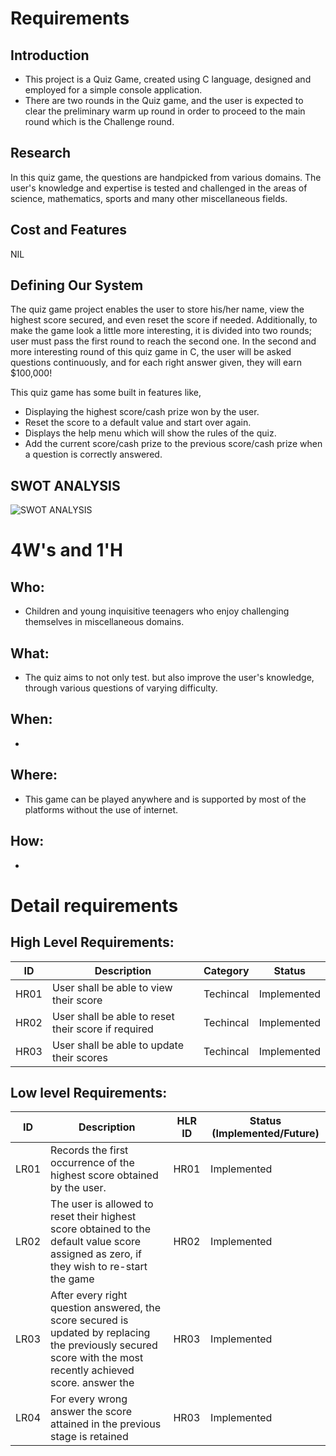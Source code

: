 # Requirements
## Introduction
 * This project is a Quiz Game, created using C language, designed and employed for a simple console application.
 * There are two rounds in the Quiz game, and the user is expected to clear the preliminary warm up round in order to proceed to the main round which is the Challenge round.

## Research
In this quiz game, the questions are handpicked from various domains. The user's knowledge and expertise is tested and challenged in the areas of science, mathematics, sports and many other miscellaneous fields.
 

## Cost and Features
NIL

## Defining Our System
The quiz game project enables the user to store his/her name, view the highest score secured, and even reset the score if needed. Additionally, to make the game look a little more interesting, it is divided into two rounds; user must pass the first round to reach the second one. In the second and more interesting round of this quiz game in C, the user will be asked questions continuously, and for each right answer given, they will earn $100,000!

This quiz game has some built in features like,

* Displaying the highest score/cash prize won by the user. 
* Reset the score to a default value and start over again.
* Displays the help menu which will show the rules of the quiz.
* Add the current score/cash prize to the previous score/cash prize when a question is correctly answered.

## SWOT ANALYSIS
![SWOT ANALYSIS](https://github.com/Rahul-S-Iyer/Mini-Project--266445/blob/main/Requirement/SWOT.png)

# 4W&#39;s and 1&#39;H

## Who:
* Children and young inquisitive teenagers who enjoy challenging themselves in miscellaneous domains.

## What:
* The quiz aims to not only test. but also improve the user's knowledge, through various questions of varying difficulty.

## When:
* 

## Where:
* This game can be played anywhere and is supported by most of the platforms without the use of internet.

## How:
*

# Detail requirements
## High Level Requirements: 
| ID | Description | Category | Status | 
| ----- | ----- | ------- | ---------|
| HR01 | User shall be able to view their score | Techincal | Implemented | 
| HR02 | User shall be able to reset their score if required | Techincal | Implemented|
| HR03 | User shall be able to update their scores | Techincal | Implemented |

##  Low level Requirements:
 
| ID | Description | HLR ID | Status (Implemented/Future) |
| ------ | --------- | ------ | ----- |
| LR01 | Records the first occurrence of the highest score obtained by the user. | HR01 | Implemented |
| LR02 | The user is allowed to reset their highest score obtained to the default value score assigned as zero, if they wish to re-start the game | HR02 | Implemented |
| LR03 | After every right question answered, the score secured is updated by replacing the previously secured score with the most recently achieved score. answer the  | HR03 | Implemented|
| LR04 | For every wrong answer the score attained in the previous stage is retained| HR03 | Implemented |


